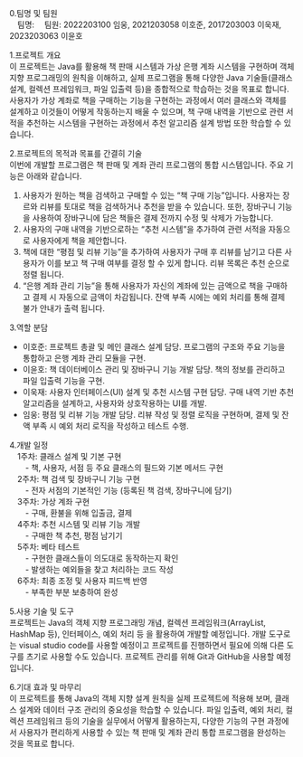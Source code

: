 0.팀명 및 팀원  
&emsp;팀명: 
&emsp;팀원: 2022203100 임웅, 2021203058 이호준, 2017203003 이욱재, 2023203063 이윤호


1.프로젝트 개요  
이 프로젝트는 Java를 활용해 책 판매 시스템과 가상 은행 계좌 시스템을 구현하며 객체 지향 프로그래밍의 원칙을 이해하고, 실제 프로그램을 통해 다양한 Java 기술들(클래스 설계, 컬렉션 프레임워크, 파일 입출력 등)을 종합적으로 학습하는 것을 목표로 합니다. 사용자가 가상 계좌로 책을 구매하는 기능을 구현하는 과정에서 여러 클래스와 객체를 설계하고 이것들이 어떻게 작동하는지 배울 수 있으며, 책 구매 내역을 기반으로 관련 서적을 추천하는 시스템을 구현하는 과정에서 추천 알고리즘 설계 방법 또한 학습할 수 있습니다.


2.프로젝트의 목적과 목표를 간결히 기술  
이번에 개발할 프로그램은 책 판매 및 계좌 관리 프로그램의 통합 시스템입니다. 주요 기능은 아래와 같습니다.
  1. 사용자가 원하는 책을 검색하고 구매할 수 있는 “책 구매 기능”입니다. 사용자는 장르와 리뷰를 토대로 책을 검색하거나 추천을 받을 수 있습니다. 또한, 장바구니 기능을 사용하여 장바구니에 담은 책들은 결제 전까지 수정 및 삭제가 가능합니다. 
  2. 사용자의 구매 내역을 기반으로하는 “추천 시스템”을 추가하여 관련 서적을 자동으로 사용자에게 책을 제안합니다. 
  3. 책에 대한 “평점 및 리뷰 기능”을 추가하여 사용자가 구매 후 리뷰를 남기고 다른 사용자가 이를 보고 책 구매 여부를 결정 할 수 있게 합니다. 리뷰 목록은 추천 순으로 정렬 됩니다. 
  4. “은행 계좌 관리 기능”을 통해 사용자가 자신의 계좌에 있는 금액으로 책을 구매하고 결제 시 자동으로 금액이 차감됩니다. 잔액 부족 시에는 예외 처리를 통해 결제 불가 안내가 출력 됩니다.


3.역할 분담  
  - 이호준: 프로젝트 총괄 및 메인 클래스 설계 담당. 프로그램의 구조와 주요 기능을 통합하고 은행 계좌 관리 모듈을 구현.
  - 이윤호: 책 데이터베이스 관리 및 장바구니 기능 개발 담당. 책의 정보를 관리하고 파일 입출력 기능을 구현.
  - 이욱재: 사용자 인터페이스(UI) 설계 및 추천 시스템 구현 담당. 구매 내역 기반 추천 알고리즘을 설계하고, 사용자와 상호작용하는 UI를 개발.
  - 임웅: 평점 및 리뷰 기능 개발 담당. 리뷰 작성 및 정렬 로직을 구현하며, 결제 및 잔액 부족 시 예외 처리 로직을 작성하고 테스트 수행.


4.개발 일정  
  &emsp;1주차: 클래스 설계 및 기본 구현  
    &emsp;&emsp;- 책, 사용자, 서점 등 주요 클래스의 필드와 기본 메서드 구현  
  &emsp;2주차: 책 검색 및 장바구니 기능 구현  
    &emsp;&emsp;- 전자 서점의 기본적인 기능 (등록된 책 검색, 장바구니에 담기)  
  &emsp;3주차: 가상 계좌 구현  
    &emsp;&emsp;- 구매, 환불을 위해 입출금, 결제  
  &emsp;4주차: 추천 시스템 및 리뷰 기능 개발  
    &emsp;&emsp;- 구매한 책 추천, 평점 남기기  
  &emsp;5주차: 베타 테스트  
    &emsp;&emsp;- 구현한 클래스들이 의도대로 동작하는지 확인  
    &emsp;&emsp;- 발생하는 예외들을 찾고 처리하는 코드 작성  
  &emsp;6주차: 최종 조정 및 사용자 피드백 반영  
    &emsp;&emsp;- 부족한 부분 보충하여 완성

  
5.사용 기술 및 도구  
프로젝트는 Java의 객체 지향 프로그래밍 개념, 컬렉션 프레임워크(ArrayList, HashMap 등), 인터페이스, 예외 처리 등 을 활용하여 개발할 예정입니다. 개발 도구로는 visual studio code를 사용할 예정이고 프로젝트를 진행하면서 필요에 의해 다른 도구를 츠기로 사용할 수도 있습니다. 프로젝트 관리를 위해 Git과 GitHub을 사용할 예정입니다.


6.기대 효과 및 마무리  
이 프로젝트를 통해 Java의 객체 지향 설계 원칙을 실제 프로젝트에 적용해 보며, 클래스 설계와 데이터 구조 관리의 중요성을 학습할 수 있습니다. 파일 입출력, 예외 처리, 컬렉션 프레임워크 등의 기술을 실무에서 어떻게 활용하는지, 다양한 기능의 구현 과정에서 사용자가 편리하게 사용할 수 있는 책 판매 및 계좌 관리 통합 프로그램을 완성하는 것을 목표로 합니다.
